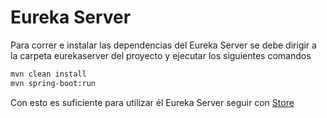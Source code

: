 # Eureka Server

Para correr e instalar las dependencias del Eureka Server se debe dirigir a la carpeta eurekaserver del proyecto y ejecutar los siguientes comandos

```bash
mvn clean install
mvn spring-boot:run
```

Con esto es suficiente para utilizar él Eureka Server seguir con [Store](storage.md)
